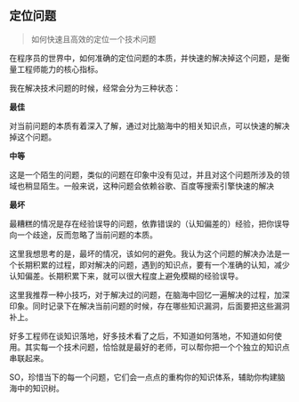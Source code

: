 ## 定位问题

> 如何快速且高效的定位一个技术问题

在程序员的世界中，如何准确的定位问题的本质，并快速的解决掉这个问题，是衡量工程师能力的核心指标。

我在解决技术问题的时候，经常会分为三种状态：

**最佳**

对当前问题的本质有着深入了解，通过对比脑海中的相关知识点，可以快速的解决掉这个问题。

**中等**

这是一个陌生的问题，类似的问题在印象中没有见过，并且对这个问题所涉及的领域也稍显陌生。一般来说，这种问题会依赖谷歌、百度等搜索引擎快速的解决

**最坏**

最糟糕的情况是存在经验误导的问题，依靠错误的（认知偏差的）经验，把你误导向一个歧途，反而忽略了当前问题的本质。

这里我想思考的是，最坏的情况，该如何的避免。我认为这个问题的解决办法是一个长期积累的过程，即对解决的问题，遇到的知识点，要有一个准确的认知，减少认知偏差。长期积累下来，就可以很大程度上避免模糊的经验误导。

这里我推荐一种小技巧，对于解决过的问题，在脑海中回忆一遍解决的过程，加深印象。同时记录下在解决当前问题的时候，存在哪些知识漏洞，后面要把这些漏洞补上。

好多工程师在谈知识落地，好多技术看了之后，不知道如何落地，不知道如何使用。其实每一个技术问题，恰恰就是最好的老师，可以帮你把一个个独立的知识点串联起来。

SO，珍惜当下的每一个问题，它们会一点点的重构你的知识体系，辅助你构建脑海中的知识树。

